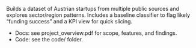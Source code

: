 Builds a dataset of Austrian startups from multiple public sources and explores sector/region patterns. Includes a baseline classifier to flag likely “funding success” and a KPI view for quick slicing.
- Docs: see project_overview.pdf for scope, features, and findings.
- Code: see the code/ folder.
